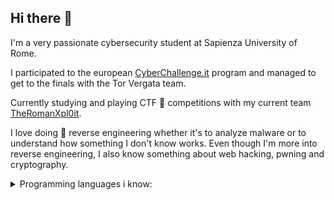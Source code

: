 ## Hi there 👋
I'm a very passionate cybersecurity student at Sapienza University of Rome.

I participated to the european [CyberChallenge.it](https://cyberchallenge.it/) program and managed to get to the finals with the Tor Vergata team.

Currently studying and playing CTF :triangular_flag_on_post: competitions with my current team [TheRomanXpl0it](https://theromanxpl0.it/about.html).

I love doing :red_circle: reverse engineering whether it's to analyze malware or to understand how something I don't know works.
Even though I'm more into reverse engineering, I also know something about web hacking, pwning and cryptography.

<details>
<summary>Programming languages i know:</summary>
  
| Rank | Languages  |
|------|------------|
|     1| Python     |
|     2| C          |
|     3| SQL        |
|     4| Java       |
|     5| Javascript |
|     6| Haskell    |

</details>

<!--
**zBION1C/zBION1C** is a ✨ _special_ ✨ repository because its `README.md` (this file) appears on your GitHub profile.

Here are some ideas to get you started:

- 🔭 I’m currently working on ...
- 🌱 I’m currently learning ...
- 👯 I’m looking to collaborate on ...
- 🤔 I’m looking for help with ...
- 💬 Ask me about ...
- 📫 How to reach me: ...
- 😄 Pronouns: ...
- ⚡ Fun fact: ...
-->
